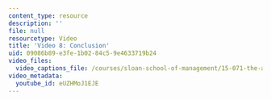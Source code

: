 ```yaml
---
content_type: resource
description: ''
file: null
resourcetype: Video
title: 'Video 8: Conclusion'
uid: 09086b89-e3fe-1b02-84c5-9e4633719b24
video_files:
  video_captions_file: /courses/sloan-school-of-management/15-071-the-analytics-edge-spring-2017/text-analytics/turning-tweets-into-knowledge-an-introduction-to-text-analytics/video-8-conclusion/video-8-conclusion-0/eUZHMoJ1EJE.vtt
video_metadata:
  youtube_id: eUZHMoJ1EJE
---
```

